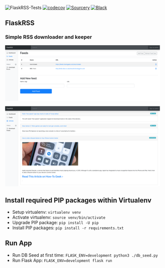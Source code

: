 ![FlaskRSS-Tests](https://github.com/Pytlicek/FlaskRSS/workflows/FlaskRSS-Tests/badge.svg)  [![codecov](https://codecov.io/gh/Pytlicek/FlaskRSS/branch/main/graph/badge.svg)](https://codecov.io/gh/Pytlicek/FlaskRSS) [![Sourcery](https://img.shields.io/badge/Sourcery-enabled-brightgreen)](https://sourcery.ai) [![Black](https://img.shields.io/badge/code%20style-black-000000.svg)](https://github.com/ambv/black)
## FlaskRSS
### Simple RSS downloader and keeper  

![](/app/static/images/screenshot_1.png "Example 1")  

![](/app/static/images/screenshot_2.png "Example 2")

## Install required PIP packages within Virtualenv
- Setup virtualenv: `virtualenv venv` 
- Activate virtualenv: `source venv/bin/activate` 
- Upgrade PIP package: `pip install -U pip` 
- Install PIP packages: `pip install -r requirements.txt` 

## Run App
- Run DB Seed at first time: `FLASK_ENV=development python3 ./db_seed.py`
- Run Flask App: `FLASK_ENV=development flask run`
